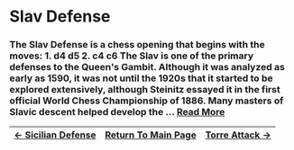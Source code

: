 # Slav Defense

### The Slav Defense is a chess opening that begins with the moves: 1. d4 d5 2. c4 c6 The Slav is one of the primary defenses to the Queen's Gambit. Although it was analyzed as early as 1590, it was not until the 1920s that it started to be explored extensively, although Steinitz essayed it in the first official World Chess Championship of 1886. Many masters of Slavic descent helped develop the ...  [Read More](https://en.wikipedia.org/wiki/Slav_Defense)

|[<- Sicilian Defense](SicilianDefense.md)|[Return To Main Page](index.md)|[Torre Attack ->](TorreAttack.md)|
|:----|:---:|----:|